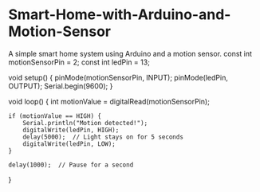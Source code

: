 # Smart-Home-with-Arduino-and-Motion-Sensor
A simple smart home system using Arduino and a motion sensor.
const int motionSensorPin = 2;
const int ledPin = 13;

void setup() {
    pinMode(motionSensorPin, INPUT);
    pinMode(ledPin, OUTPUT);
    Serial.begin(9600);
}

void loop() {
    int motionValue = digitalRead(motionSensorPin);

    if (motionValue == HIGH) {
        Serial.println("Motion detected!");
        digitalWrite(ledPin, HIGH);
        delay(5000);  // Light stays on for 5 seconds
        digitalWrite(ledPin, LOW);
    }

    delay(1000);  // Pause for a second
}
